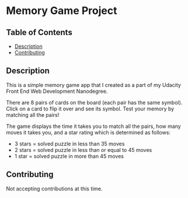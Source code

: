 # Memory Game Project


## Table of Contents

* [Description](#instructions)
* [Contributing](#contributing)

## Description

This is a simple memory game app that I created as a part of my Udacity Front End Web Development Nanodegree.

There are 8 pairs of cards on the board (each pair has the same symbol). Click on a card to flip it over and see its symbol. Test your memory by matching all the pairs!

The game displays the time it takes you to match all the pairs, how many moves it takes you, and a star rating which is determined as follows:
- 3 stars = solved puzzle in less than 35 moves
- 2 stars = solved puzzle in less than or equal to 45 moves
- 1 star = solved puzzle in more than 45 moves

## Contributing

Not accepting contributions at this time.
